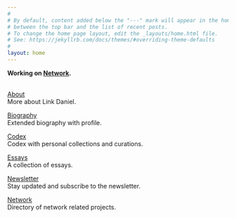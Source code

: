```yaml
---
#
# By default, content added below the "---" mark will appear in the home page
# between the top bar and the list of recent posts.
# To change the home page layout, edit the _layouts/home.html file.
# See: https://jekyllrb.com/docs/themes/#overriding-theme-defaults
#
layout: home
---
```



<b>Working on [Network](https://network.fund).</b>
<br>
<br>

[About](https://linkdaniel.pages.dev/about)
<br>
More about Link Daniel.

[Biography](https://linkdaniel.pages.dev/bio)
<br>
Extended biography with profile.

[Codex](/codex)
<br>
Codex with personal collections and curations.

[Essays](/essays)
<br>
A collection of essays.

[Newsletter](https://linkdaniel.substack.com)
<br>
Stay updated and subscribe to the newsletter.

[Network](https://www.network.com.de)
<br>
Directory of network related projects.



